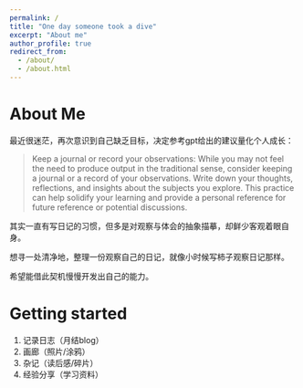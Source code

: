 ```yaml
---
permalink: /
title: "One day someone took a dive"
excerpt: "About me"
author_profile: true
redirect_from: 
  - /about/
  - /about.html
---
```



About Me
======

最近很迷茫，再次意识到自己缺乏目标，决定参考gpt给出的建议量化个人成长：

  > Keep a journal or record your observations: While you may not feel the need to produce output in the traditional sense, consider keeping a journal or a record of your observations. Write down your thoughts, reflections, and insights about the subjects you explore. This practice can help solidify your learning and provide a personal reference for future reference or potential discussions.

其实一直有写日记的习惯，但多是对观察与体会的抽象描摹，却鲜少客观着眼自身。

想寻一处清净地，整理一份观察自己的日记，就像小时候写柿子观察日记那样。

希望能借此契机慢慢开发出自己的能力。

   
Getting started 
======
1. 记录日志（月结blog）
1. 画廊（照片/涂鸦）
1. 杂记（读后感/碎片）
1. 经验分享（学习资料）


